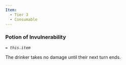 ```yaml
---
Item:
  - Tier 3
  - Consumable
---
```

### Potion of Invulnerability
_`= this.item`_ 

The drinker takes no damage until their next turn ends.